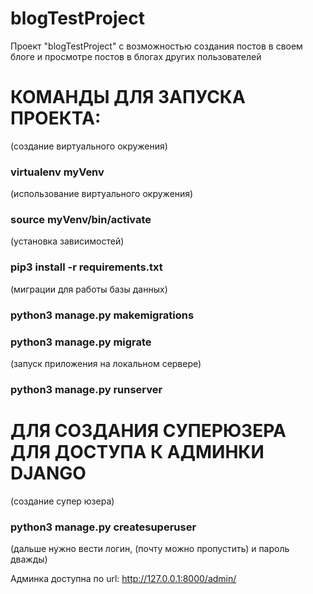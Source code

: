 # blogTestProject
Проект "blogTestProject" с возможностью создания постов в своем блоге и просмотре постов в блогах других пользователей

# КОМАНДЫ ДЛЯ ЗАПУСКА ПРОЕКТА:

(создание виртуального окружения)
### virtualenv myVenv

(использование виртуального окружения)
### source myVenv/bin/activate

(установка зависимостей)
### pip3 install -r requirements.txt

(миграции для работы базы данных)
### python3 manage.py makemigrations
### python3 manage.py migrate

(запуск приложения на локальном сервере)
### python3 manage.py runserver

# ДЛЯ СОЗДАНИЯ СУПЕРЮЗЕРА ДЛЯ ДОСТУПА К АДМИНКИ DJANGO

(создание супер юзера)
### python3 manage.py createsuperuser
(дальше нужно вести логин, (почту можно пропустить) и пароль дважды)

Админка доступна по url:
http://127.0.0.1:8000/admin/
